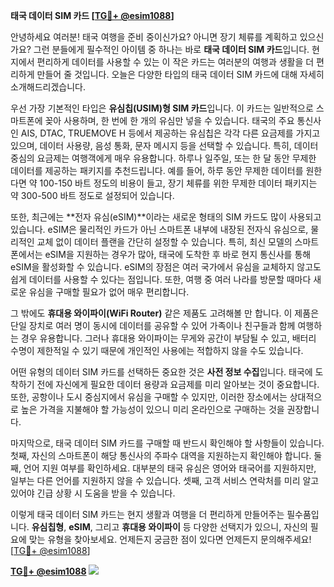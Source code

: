 **태국 데이터 SIM 카드 [[TG💪+ @esim1088](https://t.me/s/esim1088)]**

안녕하세요 여러분! 태국 여행을 준비 중이신가요? 아니면 장기 체류를 계획하고 있으신가요? 그런 분들에게 필수적인 아이템 중 하나는 바로 **태국 데이터 SIM 카드**입니다. 현지에서 편리하게 데이터를 사용할 수 있는 이 작은 카드는 여러분의 여행과 생활을 더 편리하게 만들어 줄 것입니다. 오늘은 다양한 타입의 태국 데이터 SIM 카드에 대해 자세히 소개해드리겠습니다.

우선 가장 기본적인 타입은 **유심칩(USIM)형 SIM 카드**입니다. 이 카드는 일반적으로 스마트폰에 꽂아 사용하며, 한 번에 한 개의 유심만 넣을 수 있습니다. 태국의 주요 통신사인 AIS, DTAC, TRUEMOVE H 등에서 제공하는 유심칩은 각각 다른 요금제를 가지고 있으며, 데이터 사용량, 음성 통화, 문자 메시지 등을 선택할 수 있습니다. 특히, 데이터 중심의 요금제는 여행객에게 매우 유용합니다. 하루나 일주일, 또는 한 달 동안 무제한 데이터를 제공하는 패키지를 추천드립니다. 예를 들어, 하루 동안 무제한 데이터를 원한다면 약 100-150 바트 정도의 비용이 들고, 장기 체류를 위한 무제한 데이터 패키지는 약 300-500 바트 정도로 설정되어 있습니다.

또한, 최근에는 **전자 유심(eSIM)**이라는 새로운 형태의 SIM 카드도 많이 사용되고 있습니다. eSIM은 물리적인 카드가 아닌 스마트폰 내부에 내장된 전자식 유심으로, 물리적인 교체 없이 데이터 플랜을 간단히 설정할 수 있습니다. 특히, 최신 모델의 스마트폰에서는 eSIM을 지원하는 경우가 많아, 태국에 도착한 후 바로 현지 통신사를 통해 eSIM을 활성화할 수 있습니다. eSIM의 장점은 여러 국가에서 유심을 교체하지 않고도 쉽게 데이터를 사용할 수 있다는 점입니다. 또한, 여행 중 여러 나라를 방문할 때마다 새로운 유심을 구매할 필요가 없어 매우 편리합니다.

그 밖에도 **휴대용 와이파이(WiFi Router)** 같은 제품도 고려해볼 만 합니다. 이 제품은 단일 장치로 여러 명이 동시에 데이터를 공유할 수 있어 가족이나 친구들과 함께 여행하는 경우 유용합니다. 그러나 휴대용 와이파이는 무게와 공간이 부담될 수 있고, 배터리 수명이 제한적일 수 있기 때문에 개인적인 사용에는 적합하지 않을 수도 있습니다.

어떤 유형의 데이터 SIM 카드를 선택하든 중요한 것은 **사전 정보 수집**입니다. 태국에 도착하기 전에 자신에게 필요한 데이터 용량과 요금제를 미리 알아보는 것이 중요합니다. 또한, 공항이나 도시 중심지에서 유심을 구매할 수 있지만, 이러한 장소에서는 상대적으로 높은 가격을 지불해야 할 가능성이 있으니 미리 온라인으로 구매하는 것을 권장합니다.

마지막으로, 태국 데이터 SIM 카드를 구매할 때 반드시 확인해야 할 사항들이 있습니다. 첫째, 자신의 스마트폰이 해당 통신사의 주파수 대역을 지원하는지 확인해야 합니다. 둘째, 언어 지원 여부를 확인하세요. 대부분의 태국 유심은 영어와 태국어를 지원하지만, 일부는 다른 언어를 지원하지 않을 수 있습니다. 셋째, 고객 서비스 연락처를 미리 알고 있어야 긴급 상황 시 도움을 받을 수 있습니다.

이렇게 태국 데이터 SIM 카드는 현지 생활과 여행을 더 편리하게 만들어주는 필수품입니다. **유심칩형**, **eSIM**, 그리고 **휴대용 와이파이** 등 다양한 선택지가 있으니, 자신의 필요에 맞는 유형을 찾아보세요. 언제든지 궁금한 점이 있다면 언제든지 문의해주세요! [[TG💪+ @esim1088](https://t.me/s/esim1088)]

**[TG💪+ @esim1088](https://t.me/s/esim1088) ![](https://i.postimg.cc/Y0z9fWf4/image.png)**